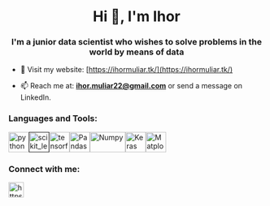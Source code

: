 <h1 align="center">Hi 👋, I'm Ihor</h1>
<h3 align="center">I'm a junior data scientist who wishes to solve problems in the world by means of data</h3>

- 💬 Visit my website: [https://ihormuliar.tk/](https://ihormuliar.tk/)

- 📫 Reach me at: **ihor.muliar22@gmail.com** or send a message on LinkedIn.

<!-- <p><img align="center" src="https://github-readme-stats.vercel.app/api?username=IhorMuliar&show_icons=true&theme=radical" alt="IhorMuliar" /></p> -->

<h3 align="left">Languages and Tools:</h3>
<p align="left"> 
<a href="https://www.python.org" target="_blank"> <img src="https://upload.wikimedia.org/wikipedia/commons/thumb/c/c3/Python-logo-notext.svg/1200px-Python-logo-notext.svg.png"   alt="python" width="40" height="40"/></a><a href="" target="_blank"><img src="https://upload.wikimedia.org/wikipedia/commons/0/05/Scikit_learn_logo_small.svg" alt="scikit_learn" width="40" height="40"/></a><a href="https://www.tensorflow.org" target="_blank"><img src="https://www.vectorlogo.zone/logos/tensorflow/tensorflow-icon.svg" alt="tensorflow" width="40" height="40"/></a><a href="https://pandas.pydata.org/" target="_blank"><img src="https://pandas.pydata.org/static/img/pandas_mark.svg" alt="Pandas" width="40" height="40"/></a><a href="https://numpy.org/" target="_blank"><img src="https://upload.wikimedia.org/wikipedia/commons/thumb/3/31/NumPy_logo_2020.svg/768px-NumPy_logo_2020.svg.png" alt="Numpy" width="70" height="40"/></a><a href="https://keras.io/" target="_blank"><img src="https://upload.wikimedia.org/wikipedia/commons/thumb/a/ae/Keras_logo.svg/768px-Keras_logo.svg.png" alt="Keras" width="40" height="40"/></a><a href="https://matplotlib.org/" target="_blank"><img src="https://upload.wikimedia.org/wikipedia/commons/thumb/0/01/Created_with_Matplotlib-logo.svg/1024px-Created_with_Matplotlib-logo.svg.png" alt="Matplotlib" width="40" height="40"/></a></a> 
</p>


<p align="left">
<h3 align="left">Connect with me:</h3>
<a href="https://www.linkedin.com/in/ihor-muliar/" target="_blank"><img align="center" src="https://orioni.co/nmedia/png/linkedin-6212.png" alt="https://www.linkedin.com/in/ihor-muliar/" height="30" width="30" /></a>
</p>
